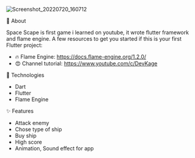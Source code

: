 
![Screenshot_20220720_160712](https://user-images.githubusercontent.com/56818006/179944219-b0ff4f65-7cc3-49f4-b78d-3a5e796e8e0a.png)

🎯 About

Space Scape is first game i learned on youtube, it wrote flutter framework and flame engine. 
A few resources to get you started if this is your first Flutter project:
- 🔥 Flame Engine: https://docs.flame-engine.org/1.2.0/
- 😍 Channel tutorial: https://www.youtube.com/c/DevKage

🚀 Technologies

- Dart 
- Flutter
- Flame Engine

✨ Features

- Attack enemy
- Chose type of ship
- Buy ship 
- High score
- Animation, Sound effect for app
